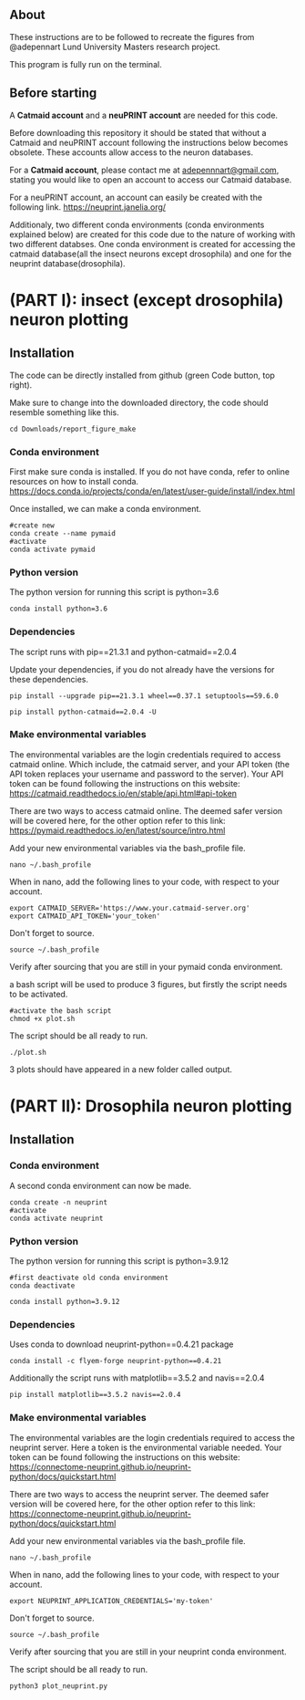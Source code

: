 ## About
These instructions are to be followed to recreate the figures from @adepennart Lund University Masters research project.

This program is fully run on the terminal.
## Before starting

A **Catmaid account** and a **neuPRINT account** are needed for this code.

Before downloading this repository it should be stated that without a Catmaid and neuPRINT account following the instructions below becomes obsolete. These accounts allow access to the neuron databases.

For a **Catmaid account**, please contact me at adepennnart@gmail.com, stating you would like to open an account to access our Catmaid database.

For a neuPRINT account, an account can easily be created with the following link. https://neuprint.janelia.org/



Additionaly, two different conda environments (conda environments explained below) are created for this code due to the nature of working with two different databses. One conda environment is created for accessing the catmaid database(all the insect neurons except drosophila) and one for the neuprint database(drosophila).

# (PART I): insect (except drosophila) neuron plotting
## Installation
The code can be directly installed from github (green Code button, top right).

Make sure to change into the downloaded directory, the code should resemble something like this.
```bash=
cd Downloads/report_figure_make
```
### Conda environment
First make sure conda is installed. If you do not have conda, refer to online resources on how to install conda.
https://docs.conda.io/projects/conda/en/latest/user-guide/install/index.html

Once installed, we can make a conda environment.

```bash=
#create new
conda create --name pymaid
#activate
conda activate pymaid
```

### Python version
The python version for running this script is python=3.6
```bash=
conda install python=3.6
```

### Dependencies
The script runs with pip\==21.3.1 and python-catmaid==2.0.4

Update your dependencies, if you do not already have the versions for these dependencies.

```bash=
pip install --upgrade pip==21.3.1 wheel==0.37.1 setuptools==59.6.0

pip install python-catmaid==2.0.4 -U
```

### Make environmental variables


The environmental variables are the login credentials required to access catmaid online. Which include, the catmaid server, and your API token (the API token replaces your username and password to the server). Your API token can be found following the instructions on this website:
https://catmaid.readthedocs.io/en/stable/api.html#api-token

There are two ways to access catmaid online. The deemed safer version will be covered here, for the other option refer to this link:
https://pymaid.readthedocs.io/en/latest/source/intro.html

Add your new environmental variables via the bash_profile file.

```bash=
nano ~/.bash_profile
```
When in nano, add the following lines to your code, with  respect to your account. 
```bash=
export CATMAID_SERVER='https://www.your.catmaid-server.org'
export CATMAID_API_TOKEN='your_token'
```
Don't forget to source.
```bash=
source ~/.bash_profile
```
Verify after sourcing that you are still in your pymaid conda environment.

a bash script will be used to produce 3 figures, but firstly the script needs to be activated.
```bash=
#activate the bash script
chmod +x plot.sh
```

The script should be all ready to run.
```bash=
./plot.sh
```
3 plots should have appeared in a new folder called output.

# (PART II): Drosophila neuron plotting 
## Installation
### Conda environment
A second conda environment can now be made. 
```bash=
conda create -n neuprint
#activate
conda activate neuprint
```

### Python version
The python version for running this script is python=3.9.12
```bash=
#first deactivate old conda environment
conda deactivate

conda install python=3.9.12
```

### Dependencies
Uses conda to download neuprint-python==0.4.21 package


```bash=
conda install -c flyem-forge neuprint-python==0.4.21
```

Additionally the script runs with matplotlib\==3.5.2 and navis==2.0.4

```bash=
pip install matplotlib==3.5.2 navis==2.0.4
```

### Make environmental variables

The environmental variables are the login credentials required to access the neuprint server. Here a token is the environmental variable needed. Your token can be found following the instructions on this website:
https://connectome-neuprint.github.io/neuprint-python/docs/quickstart.html

There are two ways to access the neuprint server. The deemed safer version will be covered here, for the other option refer to this link:
https://connectome-neuprint.github.io/neuprint-python/docs/quickstart.html

Add your new environmental variables via the bash_profile file.

```bash=
nano ~/.bash_profile
```
When in nano, add the following lines to your code, with  respect to your account. 
```bash=
export NEUPRINT_APPLICATION_CREDENTIALS='my-token'
```
Don't forget to source.
```bash=
source ~/.bash_profile
```
Verify after sourcing that you are still in your neuprint conda environment.

The script should be all ready to run.
```bash=
python3 plot_neuprint.py
```
